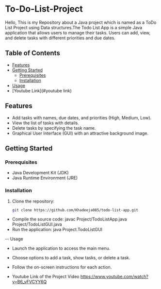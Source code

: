 # To-Do-List-Project
Hello, This is my Repository about a Java project which is named as a ToDo List Project using Data structures.The Todo List App is a simple Java application that allows users to manage their tasks. Users can add, view, and delete tasks with different priorities and due dates.

## Table of Contents

- [Features](#features)
- [Getting Started](#getting-started)
    - [Prerequisites](#prerequisites)
    - [Installation](#installation)
- [Usage](#usage)
- [Youtube Link](#youtube link)
  

## Features

- Add tasks with names, due dates, and priorities (High, Medium, Low).
- View the list of tasks with details.
- Delete tasks by specifying the task name.
- Graphical User Interface (GUI) with an attractive background image.

## Getting Started

### Prerequisites

- Java Development Kit (JDK)
- Java Runtime Environment (JRE)

### Installation

1. Clone the repository:

   ```bash
   git clone https://github.com/Khadeeja085/todo-list-app.git
- Compile the source code:
  javac Project/TodoListApp.java Project/TodoListGUI.java
- Run the application:
  java Project.TodoListGUI

-- Usage
- Launch the application to access the main menu.
- Choose options to add a task, show tasks, or delete a task.
- Follow the on-screen instructions for each action.

- Youtube Link of the Project Video
  https://www.youtube.com/watch?v=B6_vFVCYY6Q

